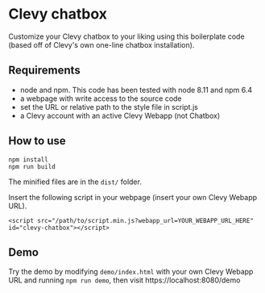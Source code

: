 # Clevy chatbox

Customize your Clevy chatbox to your liking using this boilerplate code (based off of Clevy's own one-line chatbox installation).

## Requirements

- node and npm. This code has been tested with node 8.11 and npm 6.4
- a webpage with write access to the source code
- set the URL or relative path to the style file in script.js
- a Clevy account with an active Clevy Webapp (not Chatbox)

## How to use

```
npm install
npm run build
```

The minified files are in the `dist/` folder.

Insert the following script in your webpage (insert your own Clevy Webapp URL).

```
<script src="/path/to/script.min.js?webapp_url=YOUR_WEBAPP_URL_HERE" id="clevy-chatbox"></script>
```

## Demo

Try the demo by modifying `demo/index.html` with your own Clevy Webapp URL and running `npm run demo`, then visit https://localhost:8080/demo

